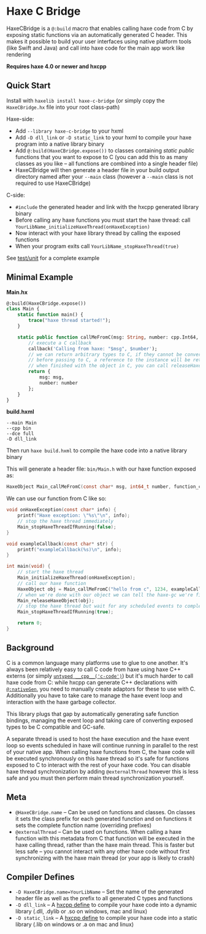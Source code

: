 # Haxe C Bridge

HaxeCBridge is a `@:build` macro that enables calling haxe code from C by exposing static functions via an automatically generated C header. This makes it possible to build your user interfaces using native platform tools (like Swift and Java) and call into haxe code for the main app work like rendering

**Requires haxe 4.0 or newer and hxcpp**

## Quick Start

Install with `haxelib install haxe-c-bridge` (or simply copy the `HaxeCBridge.hx` file into your root class-path)

Haxe-side:
- Add `--library haxe-c-bridge` to your hxml
- Add `-D dll_link` or `-D static_link` to your hxml to compile your haxe program into a native library binary
- Add `@:build(HaxeCBridge.expose())` to classes containing *static* *public* functions that you want to expose to C (you can add this to as many classes as you like – all functions are combined into a single header file)
- HaxeCBridge will then generate a header file in your build output directory named after your `--main` class (however a `--main` class is not required to use HaxeCBridge)

C-side:
- `#include` the generated header and link with the hxcpp generated library binary
- Before calling any haxe functions you must start the haxe thread: call `YourLibName_initializeHaxeThread(onHaxeException)`
- Now interact with your haxe library thread by calling the exposed functions
- When your program exits call `YourLibName_stopHaxeThread(true)`

See [test/unit](test/unit) for a complete example

## Minimal Example

**Main.hx**
```haxe
@:build(HaxeCBridge.expose())
class Main {
	static function main() {
		trace("haxe thread started!");
	}

	static public function callMeFromC(msg: String, number: cpp.Int64, callback: cpp.Callable<cpp.ConstCharStar->Void>) {
		// execute a C callback
		callback('Calling from haxe: "$msg", $number');
		// we can return arbitrary types to C, if they cannot be converted into a native C type they will be represented as a void* named HaxeObject
		// before passing to C, a reference to the instance will be retained to prevent collection by the GC
		// when finished with the object in C, you can call releaseHaxeObject() to re-enable collection
		return {
			msg: msg,
			number: number
		};
	}
}
```

**build.hxml**
```hxml
--main Main
--cpp bin
--dce full
-D dll_link
```

Then run `haxe build.hxml` to compile the haxe code into a native library binary

This will generate a header file: `bin/Main.h` with our haxe function exposed as:
```C
HaxeObject Main_callMeFromC(const char* msg, int64_t number, function_cpp_ConstCharStar_Void callback);
```

We can use our function from C like so:
```C
void onHaxeException(const char* info) {
	printf("Haxe exception: \"%s\"\n", info);
	// stop the haxe thread immediately
	Main_stopHaxeThreadIfRunning(false);
}

void exampleCallback(const char* str) {
	printf("exampleCallback(%s)\n", info);
}

int main(void) {
	// start the haxe thread
	Main_initializeHaxeThread(onHaxeException);
	// call our haxe function
	HaxeObject obj = Main_callMeFromC("hello from c", 1234, exampleCallback);
	// when we're done with our object we can tell the haxe-gc we're finished
	Main_releaseHaxeObject(obj);
	// stop the haxe thread but wait for any scheduled events to complete
	Main_stopHaxeThreadIfRunning(true);

	return 0;
}
```

## Background

C is a common language many platforms use to glue to one another. It's always been relatively easy to call C code from haxe using haxe C++ externs (or simply [`untyped __cpp__('c-code')`](https://haxe.org/manual/target-syntax.html)) but it's much harder to call haxe code from C: while hxcpp can generate C++ declarations with [`@:nativeGen`](https://github.com/HaxeFoundation/hxcpp/blob/master/test/extern-lib/api/HaxeApi.hx), you need to manually create adaptors for these to use with C. Additionally you have to take care to manage the haxe event loop and interaction with the haxe garbage collector. 

This library plugs that gap by automatically generating safe function bindings, managing the event loop and taking care of converting exposed types to be C compatible and GC-safe.

A separate thread is used to host the haxe execution and the haxe event loop so events scheduled in haxe will continue running in parallel to the rest of your native app. When calling haxe functions from C, the haxe code will be executed synchronously on this haxe thread so it's safe for functions exposed to C to interact with the rest of your haxe code. You can disable haxe thread synchronization by adding `@externalThread` however this is less safe and you must then perform main thread synchronization yourself.

## Meta
- `@HaxeCBridge.name` – Can be used on functions and classes. On classes it sets the class prefix for each generated function and on functions it sets the complete function name (overriding prefixes)
- `@externalThread` – Can be used on functions. When calling a haxe function with this metadata from C that function will be executed in the haxe calling thread, rather than the haxe main thread. This is faster but less safe – you cannot interact with any other haxe code without first synchronizing with the haxe main thread (or your app is likely to crash)

## Compiler Defines
- `-D HaxeCBridge.name=YourLibName` – Set the name of the generated header file as well as the prefix to all generated C types and functions
- `-D dll_link` – A [hxcpp define](https://haxe.org/manual/target-cpp-defines.html) to compile your haxe code into a dynamic library (.dll, .dylib or .so on windows, mac and linux)
- `-D static_link` – A [hxcpp define](https://haxe.org/manual/target-cpp-defines.html) to compile your haxe code into a static library (.lib on windows or .a on mac and linux)

